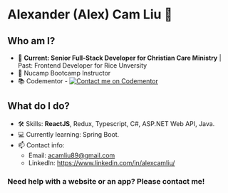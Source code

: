 # Alexander (Alex) Cam Liu 👋

## Who am I?
- 💼 **Current: Senior Full-Stack Developer for Christian Care Ministry** | Past: Frontend Developer for Rice Unversity
- 🏫 Nucamp Bootcamp Instructor
- 📚 Codementor - [![Contact me on Codementor](https://www.codementor.io/m-badges/camliu89/im-a-cm-b.svg)](https://www.codementor.io/@camliu89?refer=badge)

## What do I do?
- 🛠 Skills: **ReactJS**, Redux, Typescript, C#, ASP.NET Web API, Java.
- 💻 Currently learning: Spring Boot.
- 📫 Contact info: 
  - Email: acamliu89@gmail.com
  - LinkedIn: https://www.linkedin.com/in/alexcamliu/

### Need help with a website or an app? Please contact me!

